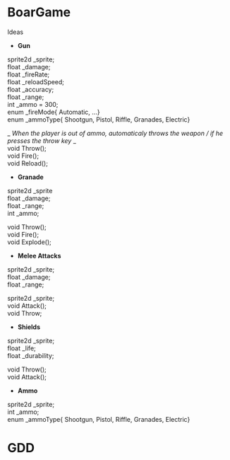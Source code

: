 # BoarGame

Ideas

- **Gun**

sprite2d _sprite;<br />
float _damage;<br />
float _fireRate;<br />
float _reloadSpeed;<br />
float _accuracy;<br />
float _range;<br />
int _ammo = 300;<br />
enum _fireMode{ Automatic, ...}<br />
enum _ammoType{ Shootgun, Pistol, Riffle, Granades, Electric}<br />

_ _When the player is out of ammo, automaticaly throws the weapon / if he presses the throw key_ _<br />
void Throw();<br />
void Fire();<br />
void Reload();<br />

- **Granade**

sprite2d _sprite<br />
float _damage;<br />
float _range;<br />
int _ammo;<br />

void Throw();<br />
void Fire();<br />
void Explode();<br />

- **Melee Attacks**

sprite2d _sprite;<br />
float _damage;<br />
float _range;<br />

sprite2d _sprite;<br />
void Attack();<br />
void Throw;<br />

- **Shields**

sprite2d _sprite;<br />
float _life;<br />
float _durability;<br />

void Throw();<br />
void Attack();<br />

- **Ammo**

sprite2d _sprite;<br />
int _ammo;<br />
enum _ammoType{ Shootgun, Pistol, Riffle, Granades, Electric}<br />




# GDD
